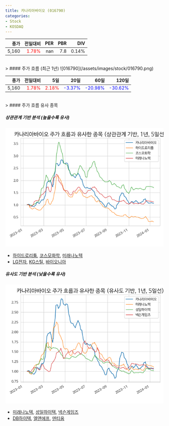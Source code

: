```yaml
---
title: 카나리아바이오 (016790)
categories:
- Stock
- KOSDAQ
---
```


|종가|전일대비|PER|PBR|DIV|
|---:|-------:|--:|--:|--:|
|5,160|<span style="color: red">1.78%</span>|nan|7.8|0.14%|

<!-- more -->
<br>
> #### 주가 흐름 (최근 1년)
![016790](/assets/images/stock/016790.png)

|종가|전일대비|5일|20일|60일|120일|
|---:|-------:|--:|---:|---:|----:|
|5,160|<span style="color: red">1.78%</span>|<span style="color: red">2.18%</span>|<span style="color: blue">-3.37%</span>|<span style="color: blue">-20.98%</span>|<span style="color: blue">-30.62%</span>|

<br>
> #### 주가 흐름 유사 종목

##### 상관관계 기반 분석 (높을수록 유사)
![016790](/assets/images/stock/016790_corr.png)
- [하이드로리튬](/101670/), [코스모화학](/005420/), [미래나노텍](/095500/)
- [LG전자](/066570/), [KG스틸](/016380/), [바이오니아](/064550/)

##### 유사도 기반 분석 (낮을수록 유사)	
![016790](/assets/images/stock/016790_sim.png)
- [미래나노텍](/095500/), [성일하이텍](/365340/), [넥슨게임즈](/225570/)
- [DB하이텍](/000990/), [엘앤에프](/066970/), [덴티움](/145720/)